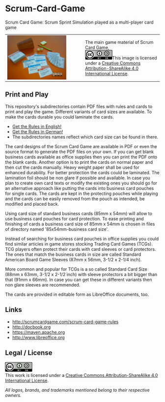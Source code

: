 # Scrum-Card-Game

Scrum Card Game: Scrum Sprint Simulation played as a multi-player card game

<table><tbody>
<tr><td><img alt='The main game material of Scrum Card Game' src='scrum_card_game-rules/docbook/src/docbkx/media/game_material_de.jpg' width='80%' /></td><td>The main game material of Scrum Card Game,<br /><a rel='license' href='http://creativecommons.org/licenses/by-sa/4.0'><img alt='Creative Commons License' style='border-width:0' src='res/cc_by_sa-88x31.png' /></a>This image is licensed under a <a rel='license' href='http://creativecommons.org/licenses/by-sa/4.0'>Creative Commons Attribution-ShareAlike 4.0 International License</a>.</td></tr>
</tbody></table>

## Print and Play

This repository's subdirectories contain PDF files with rules and
cards to print and play the game. Different variants of card
sizes are available. To make the cards durable you could laminate
the cards.

* <a href='scrum_card_game-rules/scrum_card_game-rules.pdf'>Get the Rules in English!</a>
* <a href='scrum_card_game-rules/scrum_card_game-rules-de.pdf'>Get the Rules in German!</a>
* The subdirectories names reflect which card size can be found in there.

The card designs of the Scrum Card Game are available in PDF or even the source
format to generate the PDF files on your own. If you can get blank business cards
available as office supplies then you can print the PDF onto the blank cards.
Another option is to print the cards on normal paper and then cut the cards manually. Heavy
weight paper shall be used for enhanced durability. For better protection the cards could be laminated.
The lamination foil should be non glare if possible and available. In case you plan to create own card
texts or modify the existing ones you should go for an alternative approach like putting the cards into
business card pouches for single cards. The cards are kept in the protecting pouches while playing and
the cards can be easily removed from the pouch as intended, be modified and placed back.

Using card size of standard business cards (85mm x 54mm) will allow to use business card pouches
for card protection. To ease printing and finishing of cards a business card size of
85mm x 54mm is chosen in files of directory named '85x54mm-business card size'.

Instead of searching for business card pouches in office supplies
you could find similar articles in game stores stocking Trading Card
Games (TCGs). TCG players often protect their cards with card
sleeves or card protectors. The ones that match the business cards
in size are called Standard American Board Game Sleeves
(87mm x 56mm, 3-1/2 x 2-1/4 inch).

More common and popular for TCGs is a so called Standard Card Size
(88mm x 63mm, 3-1/2 x 2-1/2 inch) with sleeve protectors a bit
bigger than that (91mm x 66mm). In case you can get these in different
variants then non glare sleeves are recommended.

The cards are provided in editable form as LibreOffice documents, too.

## Links

* http://scrumcardgame.com/scrum-card-game-rules
* http://docbook.org
* https://maven.apache.org
* http://www.libreoffice.org

## Legal / License

<a rel='license' href='http://creativecommons.org/licenses/by-sa/4.0'><img alt='Creative Commons License' style='border-width:0' src='res/cc_by_sa-88x31.png' /></a><br />This work is licensed under a <a rel='license' href='http://creativecommons.org/licenses/by-sa/4.0'>Creative Commons Attribution-ShareAlike 4.0 International License</a>.

_All logos, brands, and trademarks mentioned belong to their respective owners._
